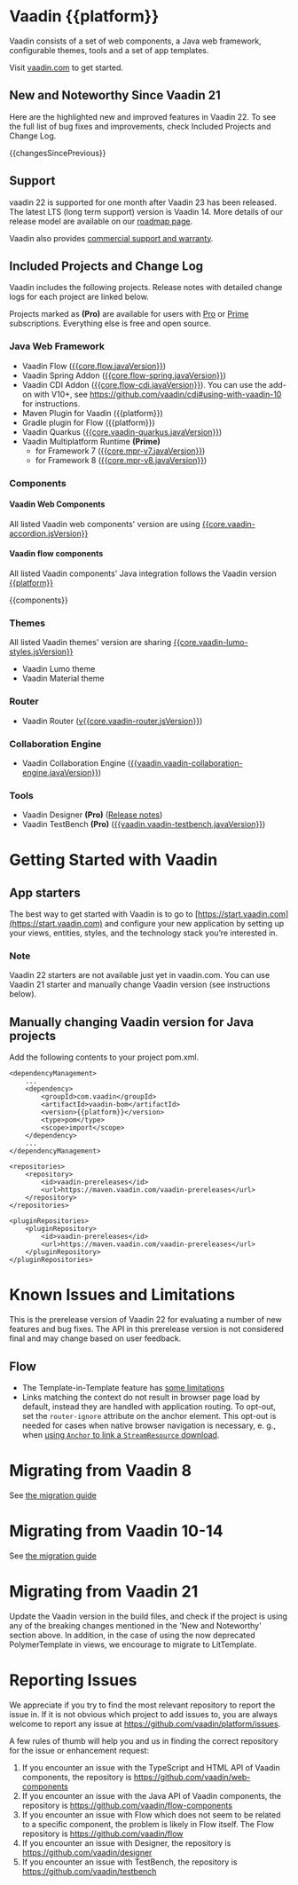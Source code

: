 # Vaadin {{platform}}

Vaadin consists of a set of web components, a Java web framework, configurable themes, tools and a set of app templates.

Visit [vaadin.com](https://vaadin.com/) to get started.

## New and Noteworthy Since Vaadin 21

Here are the highlighted new and improved features in Vaadin 22. To see the full list of bug fixes and improvements, check Included Projects and Change Log.

{{changesSincePrevious}}

## Support
vaadin 22 is supported for one month after Vaadin 23 has been released. The latest LTS (long term support) version is Vaadin 14. More details of our release model are available on our [roadmap page](https://vaadin.com/roadmap).

Vaadin also provides [commercial support and warranty](https://vaadin.com/support).

## Included Projects and Change Log
Vaadin includes the following projects. Release notes with detailed change logs for each project are linked below.

Projects marked as **(Pro)** are available for users with [Pro](https://vaadin.com/pricing) or [Prime](https://vaadin.com/pricing) subscriptions. Everything else is free and open source.

### Java Web Framework
- Vaadin Flow ([{{core.flow.javaVersion}}](https://github.com/vaadin/flow/releases/tag/{{core.flow.javaVersion}}))
- Vaadin Spring Addon ([{{core.flow-spring.javaVersion}}](https://github.com/vaadin/spring/releases/tag/{{core.flow-spring.javaVersion}}))
- Vaadin CDI Addon ([{{core.flow-cdi.javaVersion}}](https://github.com/vaadin/cdi/releases/tag/{{core.flow-cdi.javaVersion}})). You can use the add-on with V10+, see https://github.com/vaadin/cdi#using-with-vaadin-10 for instructions.
- Maven Plugin for Vaadin ({{platform}})
- Gradle plugin for Flow ({{platform}})
- Vaadin Quarkus ([{{core.vaadin-quarkus.javaVersion}}](https://github.com/vaadin/quarkus/releases/tag/{{core.flow-quarkus.javaVersion}}))
- Vaadin Multiplatform Runtime **(Prime)**
  - for Framework 7 ([{{core.mpr-v7.javaVersion}}](https://github.com/vaadin/multiplatform-runtime/releases/tag/{{core.mpr-v7.javaVersion}}))
  - for Framework 8 ([{{core.mpr-v8.javaVersion}}](https://github.com/vaadin/multiplatform-runtime/releases/tag/{{core.mpr-v8.javaVersion}}))

### Components
#### Vaadin Web Components
All listed Vaadin web components' version are using [{{core.vaadin-accordion.jsVersion}}](https://github.com/vaadin/web-components/releases/tag/v{{core.vaadin-accordion.jsVersion}})

#### Vaadin flow components
All listed Vaadin components' Java integration follows the Vaadin version [{{platform}}](https://github.com/vaadin/flow-components/releases/tag/{{platform}})

{{components}}

### Themes
All listed Vaadin themes' version are sharing [{{core.vaadin-lumo-styles.jsVersion}}](https://github.com/vaadin/web-components/releases/tag/v{{core.vaadin-lumo-styles.jsVersion}})
- Vaadin Lumo theme
- Vaadin Material theme

### Router
- Vaadin Router ([v{{core.vaadin-router.jsVersion}}](https://github.com/vaadin/vaadin-router/releases/tag/v{{core.vaadin-router.jsVersion}}))

### Collaboration Engine
- Vaadin Collaboration Engine ([{{vaadin.vaadin-collaboration-engine.javaVersion}}](https://github.com/vaadin/collaboration-engine/releases/tag/{{vaadin.vaadin-collaboration-engine.javaVersion}})) 

### Tools
- Vaadin Designer **(Pro)** ([Release notes](https://github.com/vaadin/designer/blob/master/RELEASE-NOTES.md))
- Vaadin TestBench **(Pro)** ([{{vaadin.vaadin-testbench.javaVersion}}](https://github.com/vaadin/testbench/releases/tag/{{vaadin.vaadin-testbench.javaVersion}}))

# Getting Started with Vaadin
## App starters
The best way to get started with Vaadin is to go to [https://start.vaadin.com](https://start.vaadin.com) and configure your new application by setting up your views, entities, styles, and the technology stack you’re interested in. 

### Note
Vaadin 22 starters are not available just yet in vaadin.com. You can use Vaadin 21 starter and manually change Vaadin version (see instructions below).

## Manually changing Vaadin version for Java projects

Add the following contents to your project pom.xml.
```
<dependencyManagement>
    ...
    <dependency>
        <groupId>com.vaadin</groupId>
        <artifactId>vaadin-bom</artifactId>
        <version>{{platform}}</version>
        <type>pom</type>
        <scope>import</scope>
    </dependency>
    ...
</dependencyManagement>

<repositories>
    <repository>
        <id>vaadin-prereleases</id>
        <url>https://maven.vaadin.com/vaadin-prereleases</url>
    </repository>
</repositories>

<pluginRepositories>
    <pluginRepository>
        <id>vaadin-prereleases</id>
        <url>https://maven.vaadin.com/vaadin-prereleases</url>
    </pluginRepository>
</pluginRepositories>
```

# Known Issues and Limitations

This is the prerelease version of Vaadin 22 for evaluating a number of new features and bug fixes. The API in this prerelease version is not considered final and may change based on user feedback.

## Flow
- The Template-in-Template feature has [some limitations](https://github.com/vaadin/flow/issues?utf8=%E2%9C%93&q=is%3Aissue+is%3Aopen+label%3Atemplate-in-template+)
- Links matching the context do not result in browser page load by default, instead they are handled with application routing. To opt-out, set the `router-ignore` attribute on the anchor element. This opt-out is needed for cases when native browser navigation is necessary, e. g., when [using `Anchor` to link a `StreamResource` download](https://github.com/vaadin/flow/issues/7623).

# Migrating from Vaadin 8
See [the migration guide](https://vaadin.com/docs/v10/flow/migration/1-migrating-v8-v10.html)

# Migrating from Vaadin 10-14
See [the migration guide](https://vaadin.com/docs/v14/flow/v14-migration/v14-migration-guide.html)

# Migrating from Vaadin 21
Update the Vaadin version in the build files, and check if the project is using any of the breaking changes mentioned in the 'New and Noteworthy' section above.
In addition, in the case of using the now deprecated PolymerTemplate in views, we encourage to migrate to LitTemplate.

# Reporting Issues
We appreciate if you try to find the most relevant repository to report the issue in. If it is not obvious which project to add issues to, you are always welcome to report any issue at https://github.com/vaadin/platform/issues.

A few rules of thumb will help you and us in finding the correct repository for the issue or enhancement request:
1) If you encounter an issue with the TypeScript and HTML API of Vaadin components, the repository is https://github.com/vaadin/web-components
2) If you encounter an issue with the Java API of Vaadin components, the repository is https://github.com/vaadin/flow-components
3) If you encounter an issue with Flow which does not seem to be related to a specific component, the problem is likely in Flow itself. The Flow repository is https://github.com/vaadin/flow
4) If you encounter an issue with Designer, the repository is https://github.com/vaadin/designer
5) If you encounter an issue with TestBench, the repository is https://github.com/vaadin/testbench

